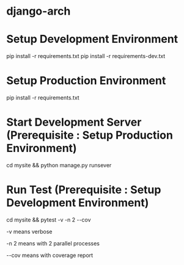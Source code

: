 # django-arch

# Setup Development Environment
pip install -r requirements.txt
pip install -r requirements-dev.txt

# Setup Production Environment
pip install -r requirements.txt

# Start Development Server (Prerequisite : Setup Production Environment)
cd mysite && python manage.py runsever

# Run Test (Prerequisite : Setup Development Environment)
cd mysite && pytest -v -n 2 --cov

-v means verbose

-n 2 means with 2 parallel processes

--cov means with coverage report
